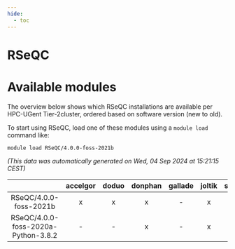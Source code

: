 ```yaml
---
hide:
  - toc
---
```


RSeQC
=====

# Available modules


The overview below shows which RSeQC installations are available per HPC-UGent Tier-2cluster, ordered based on software version (new to old).

To start using RSeQC, load one of these modules using a `module load` command like:

```shell
module load RSeQC/4.0.0-foss-2021b
```

*(This data was automatically generated on Wed, 04 Sep 2024 at 15:21:15 CEST)*  

| |accelgor|doduo|donphan|gallade|joltik|shinx|skitty|
| :---: | :---: | :---: | :---: | :---: | :---: | :---: | :---: |
|RSeQC/4.0.0-foss-2021b|x|x|x|-|x|-|x|
|RSeQC/4.0.0-foss-2020a-Python-3.8.2|-|-|x|-|x|-|x|
